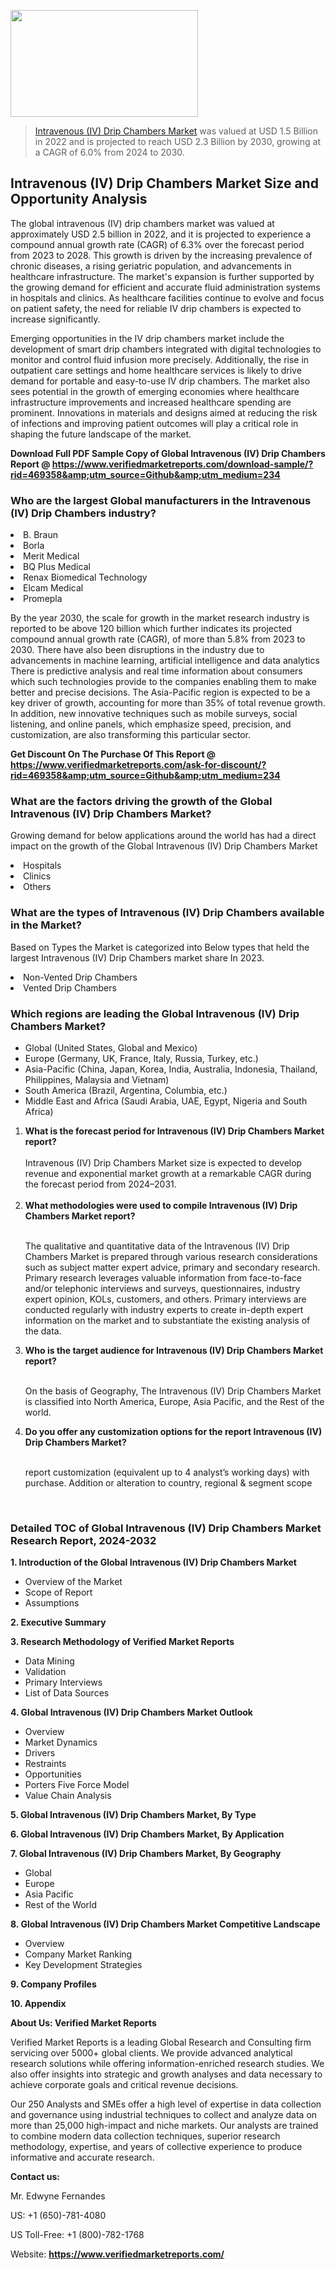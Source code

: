 
<img src="https://ffe5etoiles.com/wp-content/uploads/2024/12/MST1-300x171.png" alt="" width="300" height="171" class="alignnone size-medium wp-image-20088" /><blockquote><p><p><a href="https://www.verifiedmarketreports.com/download-sample/?rid=469358&utm_source=Github&utm_medium=234" target="_blank">Intravenous (IV) Drip Chambers Market</a> was valued at USD 1.5 Billion in 2022 and is projected to reach USD 2.3 Billion by 2030, growing at a CAGR of 6.0% from 2024 to 2030.</p></blockquote><p><h2>Intravenous (IV) Drip Chambers Market Size and Opportunity Analysis</h2><p>The global intravenous (IV) drip chambers market was valued at approximately USD 2.5 billion in 2022, and it is projected to experience a compound annual growth rate (CAGR) of 6.3% over the forecast period from 2023 to 2028. This growth is driven by the increasing prevalence of chronic diseases, a rising geriatric population, and advancements in healthcare infrastructure. The market's expansion is further supported by the growing demand for efficient and accurate fluid administration systems in hospitals and clinics. As healthcare facilities continue to evolve and focus on patient safety, the need for reliable IV drip chambers is expected to increase significantly.</p><p>Emerging opportunities in the IV drip chambers market include the development of smart drip chambers integrated with digital technologies to monitor and control fluid infusion more precisely. Additionally, the rise in outpatient care settings and home healthcare services is likely to drive demand for portable and easy-to-use IV drip chambers. The market also sees potential in the growth of emerging economies where healthcare infrastructure improvements and increased healthcare spending are prominent. Innovations in materials and designs aimed at reducing the risk of infections and improving patient outcomes will play a critical role in shaping the future landscape of the market.</p></p><p class=""><strong>Download Full PDF Sample Copy of Global Intravenous (IV) Drip Chambers Report @ <a href="https://www.verifiedmarketreports.com/download-sample/?rid=469358&amp;utm_source=Github&amp;utm_medium=234" target="_blank">https://www.verifiedmarketreports.com/download-sample/?rid=469358&amp;utm_source=Github&amp;utm_medium=234</a></strong></p><h3 id="" class="">Who are the largest Global manufacturers in the Intravenous (IV) Drip Chambers industry?</h3><p><li>B. Braun</li><li> Borla</li><li> Merit Medical</li><li> BQ Plus Medical</li><li> Renax Biomedical Technology</li><li> Elcam Medical</li><li> Promepla</li></p><div class=""><div class="" dir="" data-message-author-role="" data-message-id="" data-message-model-slug=""><div class=""><div class=""><div class=""><div class="" dir="" data-message-author-role="" data-message-id="" data-message-model-slug=""><div class=""><div class=""><p>By the year 2030, the scale for growth in the market research industry is reported to be above 120 billion which further indicates its projected compound annual growth rate (CAGR), of more than 5.8% from 2023 to 2030. There have also been disruptions in the industry due to advancements in machine learning, artificial intelligence and data analytics There is predictive analysis and real time information about consumers which such technologies provide to the companies enabling them to make better and precise decisions. The Asia-Pacific region is expected to be a key driver of growth, accounting for more than 35% of total revenue growth. In addition, new innovative techniques such as mobile surveys, social listening, and online panels, which emphasize speed, precision, and customization, are also transforming this particular sector.</p><p><strong>Get Discount On The Purchase Of This Report @&nbsp; <a href="https://www.verifiedmarketreports.com/ask-for-discount/?rid=469358&amp;utm_source=Github&amp;utm_medium=234" target="_blank">https://www.verifiedmarketreports.com/ask-for-discount/?rid=469358&amp;utm_source=Github&amp;utm_medium=234</a></strong></p></div></div></div></div></div></div></div></div><h3 id="" class="">What are the factors driving the growth of the Global Intravenous (IV) Drip Chambers Market?</h3><p id="" class="">Growing demand for below applications around the world has had a direct impact on the growth of the Global Intravenous (IV) Drip Chambers Market</p><p id="" class=""><li>Hospitals</li><li> Clinics</li><li> Others</li></p><h3 id="" class="">What are the types of Intravenous (IV) Drip Chambers available in the Market?</h3><p id="" class="">Based on Types the Market is categorized into Below types that held the largest Intravenous (IV) Drip Chambers market share In 2023.</p><p id="" class=""><li>Non-Vented Drip Chambers</li><li> Vented Drip Chambers</li></p><h3 id="" class="">Which regions are leading the Global Intravenous (IV) Drip Chambers Market?</h3><ul><li>Global (United States, Global and Mexico)</li><li>Europe (Germany, UK, France, Italy, Russia, Turkey, etc.)</li><li>Asia-Pacific (China, Japan, Korea, India, Australia, Indonesia, Thailand, Philippines, Malaysia and Vietnam)</li><li>South America (Brazil, Argentina, Columbia, etc.)</li><li>Middle East and Africa (Saudi Arabia, UAE, Egypt, Nigeria and South Africa)</li></ul><p><ol><li><strong>What is the forecast period for Intravenous (IV) Drip Chambers Market report?<br /></strong><br /><span data-sheets-root="1" data-sheets-value="{&quot;1&quot;:2,&quot;2&quot;:&quot;XXXX size is expected to develop revenue and exponential market growth at a remarkable CAGR during the forecast period from 2024&ndash;2030.&quot;}" data-sheets-userformat="{&quot;2&quot;:12674,&quot;4&quot;:{&quot;1&quot;:2,&quot;2&quot;:16776960},&quot;10&quot;:2,&quot;11&quot;:0,&quot;15&quot;:&quot;Arial&quot;,&quot;16&quot;:12}">Intravenous (IV) Drip Chambers Market size is expected to develop revenue and exponential market growth at a remarkable CAGR during the forecast period from 2024&ndash;2031.</span><br /><br /></li><li><strong>What methodologies were used to compile Intravenous (IV) Drip Chambers Market report?<br /><br /></strong><p>The qualitative and quantitative data of the&nbsp;Intravenous (IV) Drip Chambers Market is prepared through various research considerations such as subject matter expert advice, primary and secondary research. Primary research leverages valuable information from face-to-face and/or telephonic interviews and surveys, questionnaires, industry expert opinion, KOLs, customers, and others. Primary interviews are conducted regularly with industry experts to create in-depth expert information on the market and to substantiate the existing analysis of the data.&nbsp;</p></li><li><strong>Who is the target audience for Intravenous (IV) Drip Chambers Market report?<br /><br /></strong><p>On the basis of Geography, The&nbsp;Intravenous (IV) Drip Chambers Market is classified into North America, Europe, Asia Pacific, and the Rest of the world.</p></li><li><strong>Do you offer any customization options for the report Intravenous (IV) Drip Chambers Market?<br /><br /></strong><p>report customization (equivalent up to 4 analyst&rsquo;s working days) with purchase. Addition or alteration to country, regional &amp; segment scope</p><p>&nbsp;</p></li></ol></p><h3 id="" class="">Detailed TOC of Global Intravenous (IV) Drip Chambers Market Research Report, 2024-2032</h3><p id="" class=""><strong>1. Introduction of the Global Intravenous (IV) Drip Chambers Market</strong></p><ul><li>Overview of the Market</li><li>Scope of Report</li><li>Assumptions</li></ul><p id="" class=""><strong>2. Executive Summary</strong></p><p id="" class=""><strong>3. Research Methodology of&nbsp;Verified Market Reports</strong></p><ul><li>Data Mining</li><li>Validation</li><li>Primary Interviews</li><li>List of Data Sources</li></ul><p id="" class=""><strong>4. Global Intravenous (IV) Drip Chambers Market Outlook</strong></p><ul><li>Overview</li><li>Market Dynamics</li><li>Drivers</li><li>Restraints</li><li>Opportunities</li><li>Porters Five Force Model</li><li>Value Chain Analysis</li></ul><p id="" class=""><strong>5. Global Intravenous (IV) Drip Chambers Market, By&nbsp;Type</strong></p><p id="" class=""><strong>6. Global Intravenous (IV) Drip Chambers Market, By Application</strong></p><p id="" class=""><strong>7. Global Intravenous (IV) Drip Chambers Market, By Geography</strong></p><ul><li>Global</li><li>Europe</li><li>Asia Pacific</li><li>Rest of the World</li></ul><p id="" class=""><strong>8. Global Intravenous (IV) Drip Chambers Market Competitive Landscape</strong></p><ul><li>Overview</li><li>Company Market Ranking</li><li>Key Development Strategies</li></ul><p id="" class=""><strong>9. Company Profiles</strong></p><p id="" class=""><strong>10. Appendix</strong></p><p id="" class=""><strong>About Us: Verified Market Reports</strong></p><p id="" class="">Verified Market Reports is a leading Global Research and Consulting firm servicing over 5000+ global clients. We provide advanced analytical research solutions while offering information-enriched research studies. We also offer insights into strategic and growth analyses and data necessary to achieve corporate goals and critical revenue decisions.</p><p id="" class="">Our 250 Analysts and SMEs offer a high level of expertise in data collection and governance using industrial techniques to collect and analyze data on more than 25,000 high-impact and niche markets. Our analysts are trained to combine modern data collection techniques, superior research methodology, expertise, and years of collective experience to produce informative and accurate research.</p><p id="" class=""><strong>Contact us:</strong></p><p id="" class="">Mr. Edwyne Fernandes</p><p id="" class="">US: +1 (650)-781-4080</p><p id="" class="">US Toll-Free: +1 (800)-782-1768</p><p id="" class="">Website: <a target="" data-test-app-aware-link=""><strong>https://www.verifiedmarketreports.com/</strong></a></p>
